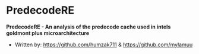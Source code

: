 # PredecodeRE

**PredecodeRE - An analysis of the predecode cache used in intels goldmont plus microarchitecture**

- Written by: https://github.com/humzak711 & https://github.com/mylamuu

